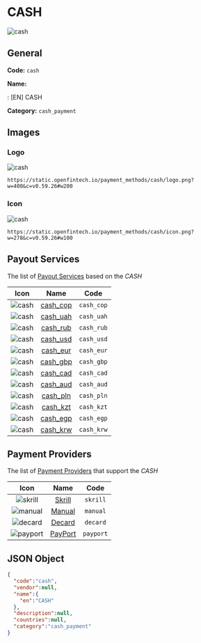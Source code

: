 
# CASH 
![cash](https://static.openfintech.io/payment_methods/cash/logo.png?w=400&c=v0.59.26#w200)  

## General 
**Code:** `cash` 
 
**Name:** 
 
:	[EN] CASH 
 
**Category:** `cash_payment` 
 

## Images 

### Logo 
![cash](https://static.openfintech.io/payment_methods/cash/logo.png?w=400&c=v0.59.26#w200)  

```
https://static.openfintech.io/payment_methods/cash/logo.png?w=400&c=v0.59.26#w200
```  

### Icon 
![cash](https://static.openfintech.io/payment_methods/cash/icon.png?w=278&c=v0.59.26#w100)  

```
https://static.openfintech.io/payment_methods/cash/icon.png?w=278&c=v0.59.26#w100
```  

## Payout Services 
 
The list of [Payout Services](/payout-services/) based on the _CASH_ 

|Icon|Name|Code| 
|:---:|:---:|:---:| 
|![cash](https://static.openfintech.io/payout_methods/cash/icon.png?w=278&c=v0.59.26#w40) |[cash_cop](/payout-services/cash_cop/)|`cash_cop`| 
|![cash](https://static.openfintech.io/payout_methods/cash/icon.png?w=278&c=v0.59.26#w40) |[cash_uah](/payout-services/cash_uah/)|`cash_uah`| 
|![cash](https://static.openfintech.io/payout_methods/cash/icon.png?w=278&c=v0.59.26#w40) |[cash_rub](/payout-services/cash_rub/)|`cash_rub`| 
|![cash](https://static.openfintech.io/payout_methods/cash/icon.png?w=278&c=v0.59.26#w40) |[cash_usd](/payout-services/cash_usd/)|`cash_usd`| 
|![cash](https://static.openfintech.io/payout_methods/cash/icon.png?w=278&c=v0.59.26#w40) |[cash_eur](/payout-services/cash_eur/)|`cash_eur`| 
|![cash](https://static.openfintech.io/payout_methods/cash/icon.png?w=278&c=v0.59.26#w40) |[cash_gbp](/payout-services/cash_gbp/)|`cash_gbp`| 
|![cash](https://static.openfintech.io/payout_methods/cash/icon.png?w=278&c=v0.59.26#w40) |[cash_cad](/payout-services/cash_cad/)|`cash_cad`| 
|![cash](https://static.openfintech.io/payout_methods/cash/icon.png?w=278&c=v0.59.26#w40) |[cash_aud](/payout-services/cash_aud/)|`cash_aud`| 
|![cash](https://static.openfintech.io/payout_methods/cash/icon.png?w=278&c=v0.59.26#w40) |[cash_pln](/payout-services/cash_pln/)|`cash_pln`| 
|![cash](https://static.openfintech.io/payout_methods/cash/icon.png?w=278&c=v0.59.26#w40) |[cash_kzt](/payout-services/cash_kzt/)|`cash_kzt`| 
|![cash](https://static.openfintech.io/payout_methods/cash/icon.png?w=278&c=v0.59.26#w40) |[cash_egp](/payout-services/cash_egp/)|`cash_egp`| 
|![cash](https://static.openfintech.io/payout_methods/cash/icon.png?w=278&c=v0.59.26#w40) |[cash_krw](/payout-services/cash_krw/)|`cash_krw`| 
 

## Payment Providers 
 
The list of [Payment Providers](/payment-providers/) that support the _CASH_ 

|Icon|Name|Code| 
|:---:|:---:|:---:| 
|![skrill](https://static.openfintech.io/payment_providers/skrill/icon.svg?w=278&c=v0.59.26#w100) |[Skrill](/payment-providers/skrill/)|`skrill`| 
|![manual](https://static.openfintech.io/payment_providers/manual/icon.svg?w=278&c=v0.59.26#w100) |[Manual](/payment-providers/manual/)|`manual`| 
|![decard](https://static.openfintech.io/payment_providers/decard/icon.svg?w=278&c=v0.59.26#w100) |[Decard](/payment-providers/decard/)|`decard`| 
|![payport](https://static.openfintech.io/payment_providers/payport/icon.svg?w=278&c=v0.59.26#w100) |[PayPort](/payment-providers/payport/)|`payport`| 
 

## JSON Object 

```json
{
  "code":"cash",
  "vendor":null,
  "name":{
    "en":"CASH"
  },
  "description":null,
  "countries":null,
  "category":"cash_payment"
}
```  
